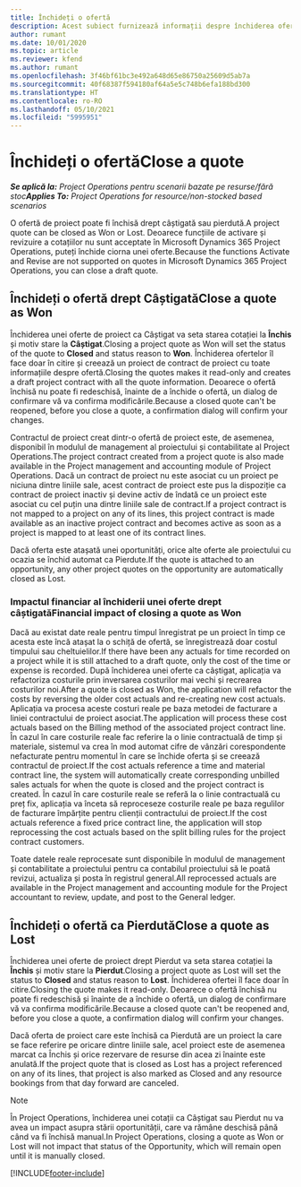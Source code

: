 ```yaml
---
title: Închideți o ofertă
description: Acest subiect furnizează informații despre închiderea ofertelor în Project Operations.
author: rumant
ms.date: 10/01/2020
ms.topic: article
ms.reviewer: kfend
ms.author: rumant
ms.openlocfilehash: 3f46bf61bc3e492a648d65e86750a25609d5ab7a
ms.sourcegitcommit: 40f68387f594180af64a5e5c748b6efa188bd300
ms.translationtype: HT
ms.contentlocale: ro-RO
ms.lasthandoff: 05/10/2021
ms.locfileid: "5995951"
---
```

# <a name="close-a-quote"></a><span data-ttu-id="7b034-103">Închideți o ofertă</span><span class="sxs-lookup"><span data-stu-id="7b034-103">Close a quote</span></span>

<span data-ttu-id="7b034-104">_**Se aplică la:** Project Operations pentru scenarii bazate pe resurse/fără stoc_</span><span class="sxs-lookup"><span data-stu-id="7b034-104">_**Applies To:** Project Operations for resource/non-stocked based scenarios_</span></span>

<span data-ttu-id="7b034-105">O ofertă de proiect poate fi închisă drept câștigată sau pierdută.</span><span class="sxs-lookup"><span data-stu-id="7b034-105">A project quote can be closed as Won or Lost.</span></span> <span data-ttu-id="7b034-106">Deoarece funcțiile de activare și revizuire a cotațiilor nu sunt acceptate în Microsoft Dynamics 365 Project Operations, puteți închide ciorna unei oferte.</span><span class="sxs-lookup"><span data-stu-id="7b034-106">Because the functions Activate and Revise are not supported on quotes in Microsoft Dynamics 365 Project Operations, you can close a draft quote.</span></span>

## <a name="close-a-quote-as-won"></a><span data-ttu-id="7b034-107">Închideți o ofertă drept Câștigată</span><span class="sxs-lookup"><span data-stu-id="7b034-107">Close a quote as Won</span></span>

<span data-ttu-id="7b034-108">Închiderea unei oferte de proiect ca Câștigat va seta starea cotației la **Închis** și motiv stare la **Câștigat**.</span><span class="sxs-lookup"><span data-stu-id="7b034-108">Closing a project quote as Won will set the status of the quote to **Closed** and status reason to **Won**.</span></span> <span data-ttu-id="7b034-109">Închiderea ofertelor îl face doar în citire și creează un proiect de contract de proiect cu toate informațiile despre ofertă.</span><span class="sxs-lookup"><span data-stu-id="7b034-109">Closing the quotes makes it read-only and creates a draft project contract with all the quote information.</span></span> <span data-ttu-id="7b034-110">Deoarece o ofertă închisă nu poate fi redeschisă, înainte de a închide o ofertă, un dialog de confirmare vă va confirma modificările.</span><span class="sxs-lookup"><span data-stu-id="7b034-110">Because a closed quote can't be reopened, before you close a quote, a confirmation dialog will confirm your changes.</span></span>

<span data-ttu-id="7b034-111">Contractul de proiect creat dintr-o ofertă de proiect este, de asemenea, disponibil în modulul de management al proiectului și contabilitate al Project Operations.</span><span class="sxs-lookup"><span data-stu-id="7b034-111">The project contract created from a project quote is also made available in the Project management and accounting module of Project Operations.</span></span> <span data-ttu-id="7b034-112">Dacă un contract de proiect nu este asociat cu un proiect pe niciuna dintre liniile sale, acest contract de proiect este pus la dispoziție ca contract de proiect inactiv și devine activ de îndată ce un proiect este asociat cu cel puțin una dintre liniile sale de contract.</span><span class="sxs-lookup"><span data-stu-id="7b034-112">If a project contract is not mapped to a project on any of its lines, this project contract is made available as an inactive project contract and becomes active as soon as a project is mapped to at least one of its contract lines.</span></span>

<span data-ttu-id="7b034-113">Dacă oferta este atașată unei oportunități, orice alte oferte ale proiectului cu ocazia se închid automat ca Pierdute.</span><span class="sxs-lookup"><span data-stu-id="7b034-113">If the quote is attached to an opportunity, any other project quotes on the opportunity are automatically closed as Lost.</span></span>

### <a name="financial-impact-of-closing-a-quote-as-won"></a><span data-ttu-id="7b034-114">Impactul financiar al închiderii unei oferte drept câștigată</span><span class="sxs-lookup"><span data-stu-id="7b034-114">Financial impact of closing a quote as Won</span></span>

<span data-ttu-id="7b034-115">Dacă au existat date reale pentru timpul înregistrat pe un proiect în timp ce acesta este încă atașat la o schiță de ofertă, se înregistrează doar costul timpului sau cheltuielilor.</span><span class="sxs-lookup"><span data-stu-id="7b034-115">If there have been any actuals for time recorded on a project while it is still attached to a draft quote, only the cost of the time or expense is recorded.</span></span> <span data-ttu-id="7b034-116">După închiderea unei oferte ca câștigat, aplicația va refactoriza costurile prin inversarea costurilor mai vechi și recrearea costurilor noi.</span><span class="sxs-lookup"><span data-stu-id="7b034-116">After a quote is closed as Won, the application will refactor the costs by reversing the older cost actuals and re-creating new cost actuals.</span></span> <span data-ttu-id="7b034-117">Aplicația va procesa aceste costuri reale pe baza metodei de facturare a liniei contractului de proiect asociat.</span><span class="sxs-lookup"><span data-stu-id="7b034-117">The application will process these cost actuals based on the Billing method of the associated project contract line.</span></span> <span data-ttu-id="7b034-118">În cazul în care costurile reale fac referire la o linie contractuală de timp și materiale, sistemul va crea în mod automat cifre de vânzări corespondente nefacturate pentru momentul în care se închide oferta și se creează contractul de proiect.</span><span class="sxs-lookup"><span data-stu-id="7b034-118">If the cost actuals reference a time and material contract line, the system will automatically create corresponding unbilled sales actuals for when the quote is closed and the project contract is created.</span></span> <span data-ttu-id="7b034-119">În cazul în care costurile reale se referă la o linie contractuală cu preț fix, aplicația va înceta să reproceseze costurile reale pe baza regulilor de facturare împărțite pentru clienții contractului de proiect.</span><span class="sxs-lookup"><span data-stu-id="7b034-119">If the cost actuals reference a fixed price contract line, the application will stop reprocessing the cost actuals based on the split billing rules for the project contract customers.</span></span>

<span data-ttu-id="7b034-120">Toate datele reale reprocesate sunt disponibile în modulul de management și contabilitate a proiectului pentru ca contabilul proiectului să le poată revizui, actualiza și posta în registrul general.</span><span class="sxs-lookup"><span data-stu-id="7b034-120">All reprocessed actuals are available in the Project management and accounting module for the Project accountant to review, update, and post to the General ledger.</span></span> 

## <a name="close-a-quote-as-lost"></a><span data-ttu-id="7b034-121">Închideți o ofertă ca Pierdută</span><span class="sxs-lookup"><span data-stu-id="7b034-121">Close a quote as Lost</span></span>

<span data-ttu-id="7b034-122">Închiderea unei oferte de proiect drept Pierdut va seta starea cotației la **Închis** și motiv stare la **Pierdut**.</span><span class="sxs-lookup"><span data-stu-id="7b034-122">Closing a project quote as Lost will set the status to **Closed** and status reason to **Lost**.</span></span> <span data-ttu-id="7b034-123">Închiderea ofertei îl face doar în citire.</span><span class="sxs-lookup"><span data-stu-id="7b034-123">Closing the quote makes it read-only.</span></span> <span data-ttu-id="7b034-124">Deoarece o ofertă închisă nu poate fi redeschisă și înainte de a închide o ofertă, un dialog de confirmare vă va confirma modificările.</span><span class="sxs-lookup"><span data-stu-id="7b034-124">Because a closed quote can't be reopened and, before you close a quote, a confirmation dialog will confirm your changes.</span></span>

<span data-ttu-id="7b034-125">Dacă oferta de proiect care este închisă ca Pierdută are un proiect la care se face referire pe oricare dintre liniile sale, acel proiect este de asemenea marcat ca Închis și orice rezervare de resurse din acea zi înainte este anulată.</span><span class="sxs-lookup"><span data-stu-id="7b034-125">If the project quote that is closed as Lost has a project referenced on any of its lines, that project is also marked as Closed and any resource bookings from that day forward are canceled.</span></span>

> [!NOTE]
> <span data-ttu-id="7b034-126">În Project Operations, închiderea unei cotații ca Câștigat sau Pierdut nu va avea un impact asupra stării oportunității, care va rămâne deschisă până când va fi închisă manual.</span><span class="sxs-lookup"><span data-stu-id="7b034-126">In Project Operations, closing a quote as Won or Lost will not impact that status of the Opportunity, which will remain open until it is manually closed.</span></span>


[!INCLUDE[footer-include](../includes/footer-banner.md)]